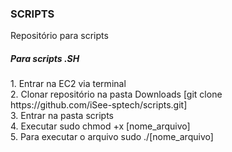 <h3>SCRIPTS</h3>
Repositório para scripts

<h5>Para scripts .SH</h5>
1. Entrar na EC2 via terminal <br>
2. Clonar repositório na pasta Downloads [git clone https://github.com/iSee-sptech/scripts.git]<br>
3. Entrar na pasta scripts <br>
4. Executar sudo chmod +x [nome_arquivo] <br>
5. Para executar o arquivo sudo ./[nome_arquivo]
